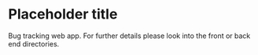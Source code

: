 # Placeholder title

Bug tracking web app. For further details please look into the front or back end directories. 
